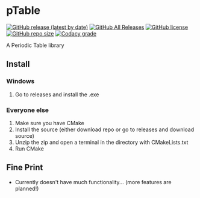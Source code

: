 # pTable
[![GitHub release (latest by date)](https://img.shields.io/github/v/release/mistermjir/pTable)](https://github.com/MisterMjir/pTable/releases)
[![GitHub All Releases](https://img.shields.io/github/downloads/mistermjir/pTable/total?style=flat)](https://github.com/MisterMjir/pTable/releases)
[![GitHub license](https://img.shields.io/github/license/MisterMjir/pTable?style=flat)](https://github.com/MisterMjir/pTable/blob/master/LICENSE.md)
[![GitHub repo size](https://img.shields.io/github/repo-size/mistermjir/pTable)]("https://github.com/MisterMjir/pTable")
[![Codacy grade](https://img.shields.io/codacy/grade/28567a324ef94003b625b71075e82b35?logo=codacy)](https://app.codacy.com/manual/MisterMjir/pTable/dashboard)

A Periodic Table library

## Install
### Windows
1. Go to releases and install the .exe

### Everyone else
1. Make sure you have CMake
2. Install the source (either download repo or go to releases and download source)
3. Unzip the zip and open a terminal in the directory with CMakeLists.txt
4. Run CMake

## Fine Print
- Currently doesn't have much functionality... (more features are planned!)
